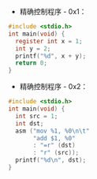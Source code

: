 * 精确控制程序 - 0x1：
```c
#include <stdio.h>
int main(void) {
  register int x = 1;
  int y = 2;
  printf("%d", x + y);
  return 0;
}
```

* 精确控制程序 - 0x2：
```c
#include <stdio.h>
int main(void) {
  int src = 1;
  int dst;
  asm ("mov %1, %0\n\t"
       "add $1, %0"
       : "=r" (dst)
       : "r" (src));
  printf("%d\n", dst);
}
```
